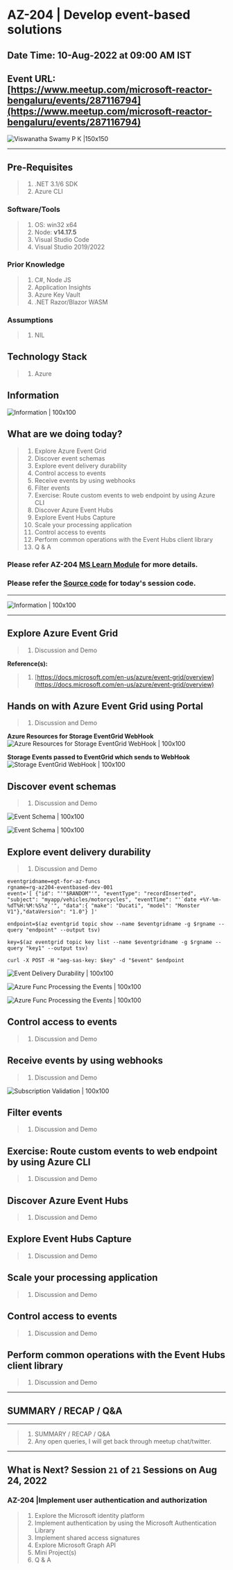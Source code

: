 # AZ-204 | Develop event-based solutions

## Date Time: 10-Aug-2022 at 09:00 AM IST

## Event URL: [https://www.meetup.com/microsoft-reactor-bengaluru/events/287116794](https://www.meetup.com/microsoft-reactor-bengaluru/events/287116794)

![Viswanatha Swamy P K |150x150](./Documentation/Images/ViswanathaSwamyPK.PNG)

---

## Pre-Requisites

> 1. .NET 3.1/6 SDK
> 1. Azure CLI

### Software/Tools

> 1. OS: win32 x64
> 1. Node: **v14.17.5**
> 1. Visual Studio Code
> 1. Visual Studio 2019/2022

### Prior Knowledge

> 1. C#, Node JS
> 1. Application Insights
> 1. Azure Key Vault
> 1. .NET Razor/Blazor WASM

### Assumptions

> 1. NIL

## Technology Stack

> 1. Azure

## Information

![Information | 100x100](./Documentation/Images/Information.PNG)

## What are we doing today?

> 1. Explore Azure Event Grid
> 1. Discover event schemas
> 1. Explore event delivery durability
> 1. Control access to events
> 1. Receive events by using webhooks
> 1. Filter events
> 1. Exercise: Route custom events to web endpoint by using Azure CLI
> 1. Discover Azure Event Hubs
> 1. Explore Event Hubs Capture
> 1. Scale your processing application
> 1. Control access to events
> 1. Perform common operations with the Event Hubs client library
> 1. Q & A

### Please refer AZ-204 [**MS Learn Module**](https://aka.ms/AZ-204-DevelopingSolutions) for more details.

### Please refer the [**Source code**](https://github.com/vishipayyallore/speaker-series-2022/tree/main/microsoft-reactor/S20_2022Jul20_EventBasedSolutions) for today's session code.

---

![Information | 100x100](./Documentation/Images/SeatBelt.PNG)

---

## Explore Azure Event Grid

> 1. Discussion and Demo

**Reference(s):**

> 1. [https://docs.microsoft.com/en-us/azure/event-grid/overview](https://docs.microsoft.com/en-us/azure/event-grid/overview)

## Hands on with Azure Event Grid using Portal

> 1. Discussion and Demo

**Azure Resources for Storage EventGrid WebHook**
![Azure Resources for Storage EventGrid WebHook | 100x100](./Documentation/Images/AzResources_Storage_EventGrid_WebHook.PNG)

**Storage Events passed to EventGrid which sends to WebHook**
![Storage EventGrid WebHook | 100x100](./Documentation/Images/Storage_EventGrid_WebHook.PNG)

## Discover event schemas

> 1. Discussion and Demo

![Event Schema | 100x100](./Documentation/Images/Event_Schema.PNG)

![Event Schema | 100x100](./Documentation/Images/Event_Schema_1.PNG)

## Explore event delivery durability

> 1. Discussion and Demo

```AzureCLI
eventgridname=egt-for-az-funcs
rgname=rg-az204-eventbased-dev-001
event='[ {"id": "'"$RANDOM"'", "eventType": "recordInserted", "subject": "myapp/vehicles/motorcycles", "eventTime": "'`date +%Y-%m-%dT%H:%M:%S%z`'", "data":{ "make": "Ducati", "model": "Monster V1"},"dataVersion": "1.0"} ]'

endpoint=$(az eventgrid topic show --name $eventgridname -g $rgname --query "endpoint" --output tsv)

key=$(az eventgrid topic key list --name $eventgridname -g $rgname --query "key1" --output tsv)

curl -X POST -H "aeg-sas-key: $key" -d "$event" $endpoint
```

![Event Delivery Durability | 100x100](./Documentation/Images/Event_DeliveryDurability.PNG)

![Azure Func Processing the Events | 100x100](./Documentation/Images/Event_T0_AzureFunc.PNG)

![Azure Func Processing the Events | 100x100](./Documentation/Images/Azure_Func_Logs.PNG)

## Control access to events

> 1. Discussion and Demo

## Receive events by using webhooks

> 1. Discussion and Demo

![Subscription Validation | 100x100](./Documentation/Images/SubscriptionValidation.PNG)

## Filter events

> 1. Discussion and Demo

## Exercise: Route custom events to web endpoint by using Azure CLI

> 1. Discussion and Demo

## Discover Azure Event Hubs

> 1. Discussion and Demo

## Explore Event Hubs Capture

> 1. Discussion and Demo

## Scale your processing application

> 1. Discussion and Demo

## Control access to events

> 1. Discussion and Demo

## Perform common operations with the Event Hubs client library

> 1. Discussion and Demo

---

## SUMMARY / RECAP / Q&A

---

> 1. SUMMARY / RECAP / Q&A
> 2. Any open queries, I will get back through meetup chat/twitter.

---

## What is Next? Session `21` of `21` Sessions on Aug 24, 2022

### AZ-204 |Implement user authentication and authorization

> 1. Explore the Microsoft identity platform
> 1. Implement authentication by using the Microsoft Authentication Library
> 1. Implement shared access signatures
> 1. Explore Microsoft Graph API
> 1. Mini Project(s)
> 1. Q & A
